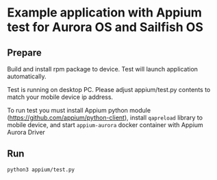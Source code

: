# Example application with Appium test for Aurora OS and Sailfish OS

## Prepare

Build and install rpm package to device. Test will launch application automatically.

Test is running on desktop PC. Please adjust appium/test.py contents to match your mobile device ip address.

To run test you must install Appium python module (https://github.com/appium/python-client), install `qapreload` library to mobile device, and start `appium-aurora` docker container with Appium Aurora Driver

## Run

```
python3 appium/test.py
```
